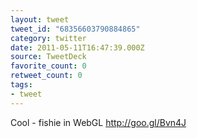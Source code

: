 ```yaml
---
layout: tweet
tweet_id: "68356603790884865"
category: twitter
date: 2011-05-11T16:47:39.000Z
source: TweetDeck
favorite_count: 0
retweet_count: 0
tags:
- tweet
---
```


Cool - fishie in WebGL http://goo.gl/Bvn4J
